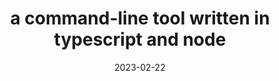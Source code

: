 ---
title:  a command-line tool written in typescript and node
description: that can be used as a plug-in to import and extend your own commands
date: 2023-02-22
url: https://github.com/arctichotpot/an
---
